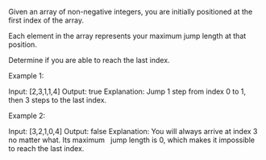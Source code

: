 Given an array of non-negative integers, you are initially positioned at the first index of the array.

Each element in the array represents your maximum jump length at that position.

Determine if you are able to reach the last index.

Example 1:


Input: [2,3,1,1,4]
Output: true
Explanation: Jump 1 step from index 0 to 1, then 3 steps to the last index.


Example 2:


Input: [3,2,1,0,4]
Output: false
Explanation: You will always arrive at index 3 no matter what. Its maximum
&nbsp;            jump length is 0, which makes it impossible to reach the last index.

